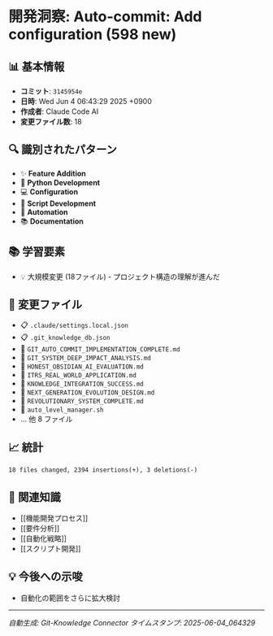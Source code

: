 # 開発洞察: Auto-commit: Add configuration (598 new)

## 📊 基本情報
- **コミット**: `3145954e`
- **日時**: Wed Jun 4 06:43:29 2025 +0900
- **作成者**: Claude Code AI
- **変更ファイル数**: 18

## 🔍 識別されたパターン
- ✨ **Feature Addition**
- 🐍 **Python Development**
- 💻 **Configuration**
- 📜 **Script Development**
- 🤖 **Automation**
- 📚 **Documentation**

## 📚 学習要素
- 💡 大規模変更 (18ファイル) - プロジェクト構造の理解が進んだ

## 📁 変更ファイル
- 📋 `.claude/settings.local.json`
- 📋 `.git_knowledge_db.json`
- 📝 `GIT_AUTO_COMMIT_IMPLEMENTATION_COMPLETE.md`
- 📝 `GIT_SYSTEM_DEEP_IMPACT_ANALYSIS.md`
- 📝 `HONEST_OBSIDIAN_AI_EVALUATION.md`
- 📝 `ITRS_REAL_WORLD_APPLICATION.md`
- 📝 `KNOWLEDGE_INTEGRATION_SUCCESS.md`
- 📝 `NEXT_GENERATION_EVOLUTION_DESIGN.md`
- 📝 `REVOLUTIONARY_SYSTEM_COMPLETE.md`
- 📜 `auto_level_manager.sh`
- ... 他 8 ファイル

## 📈 統計
```
18 files changed, 2394 insertions(+), 3 deletions(-)
```

## 🔗 関連知識
- [[機能開発プロセス]]
- [[要件分析]]
- [[自動化戦略]]
- [[スクリプト開発]]

## 💡 今後への示唆
- 自動化の範囲をさらに拡大検討

---
*自動生成: Git-Knowledge Connector*
*タイムスタンプ: 2025-06-04_064329*
